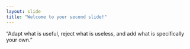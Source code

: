 ```yaml
---
layout: slide
title: "Welcome to your second slide!"
---
```

“Adapt what is useful, reject what is useless, and add what is specifically your own.”

